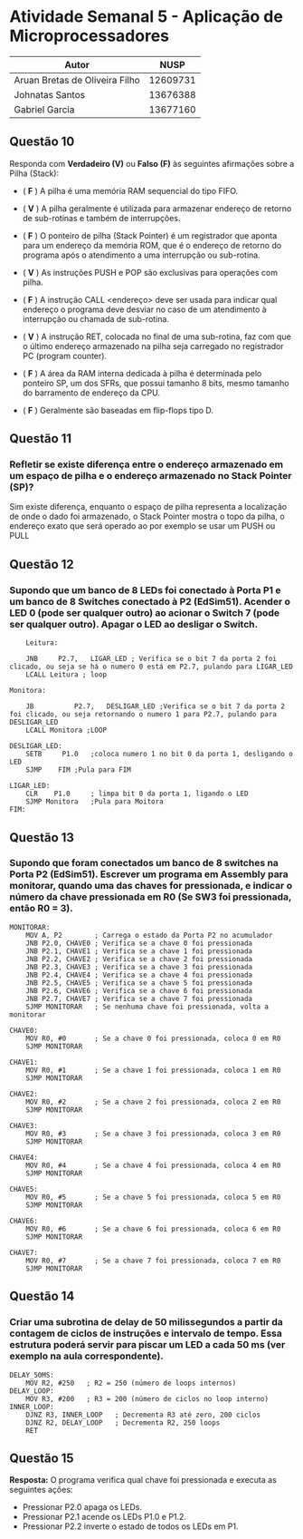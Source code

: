 # Atividade Semanal 5 - Aplicação de Microprocessadores

| Autor                          | NUSP      |
| ------------------------------ | --------- |
| Aruan Bretas de Oliveira Filho | 12609731  |
| Johnatas Santos                | 13676388  |
| Gabriel Garcia                 | 13677160  |

## Questão 10

Responda com **Verdadeiro (V)** ou **Falso (F)** às seguintes afirmações sobre a Pilha (Stack):

- ( **F** ) A pilha é uma memória RAM sequencial do tipo FIFO.

- ( **V** ) A pilha geralmente é utilizada para armazenar endereço de retorno de sub-rotinas e também de interrupções.

- ( **F** ) O ponteiro de pilha (Stack Pointer) é um registrador que aponta para um endereço da memória ROM, que é o endereço de retorno do programa após o atendimento a uma interrupção ou sub-rotina.

- ( **V** ) As instruções PUSH e POP são exclusivas para operações com pilha.

- ( **F** ) A instrução CALL <endereço> deve ser usada para indicar qual endereço o programa deve desviar no caso de um atendimento à interrupção ou chamada de sub-rotina.

- ( **V** ) A instrução RET, colocada no final de uma sub-rotina, faz com que o último endereço armazenado na pilha seja carregado no registrador PC (program counter).

- ( **F** ) A área da RAM interna dedicada à pilha é determinada pelo ponteiro SP, um dos SFRs, que possui tamanho 8 bits, mesmo tamanho do barramento de endereço da CPU.

- ( **F** ) Geralmente são baseadas em flip-flops tipo D.

## Questão 11

### Refletir se existe diferença entre o endereço armazenado em um espaço de pilha e o endereço armazenado no Stack Pointer (SP)?

Sim existe diferença, enquanto o espaço de pilha representa a localização de onde o dado foi armazenado, o Stack Pointer mostra o topo da pilha, o endereço exato que será operado ao por exemplo se usar um PUSH ou PULL

## Questão 12

### Supondo que um banco de 8 LEDs foi conectado à Porta P1 e um banco de 8 Switches conectado à P2 (EdSim51). Acender o LED 0 (pode ser qualquer outro) ao acionar o Switch 7 (pode ser qualquer outro). Apagar o LED ao desligar o Switch.

```
    Leitura:	

	JNB     P2.7,   LIGAR_LED ; Verifica se o bit 7 da porta 2 foi clicado, ou seja se há o numero 0 está em P2.7, pulando para LIGAR_LED
	LCALL Leitura ; loop

Monitora:

	JB			P2.7,	DESLIGAR_LED ;Verifica se o bit 7 da porta 2 foi clicado, ou seja retornando o numero 1 para P2.7, pulando para DESLIGAR_LED
	LCALL Monitora ;LOOP

DESLIGAR_LED:
	SETB     P1.0   ;coloca numero 1 no bit 0 da porta 1, desligando o LED 
	SJMP    FIM	;Pula para FIM
 
LIGAR_LED:
	CLR    P1.0		; limpa bit 0 da porta 1, ligando o LED 
	SJMP Monitora	;Pula para Moitora
FIM:
```

## Questão 13

### Supondo que foram conectados um banco de 8 switches na Porta P2 (EdSim51). Escrever um programa em Assembly para monitorar, quando uma das chaves for pressionada, e indicar o número da chave pressionada em R0 (Se SW3 foi pressionada, então R0 = 3).

```
MONITORAR:
    MOV A, P2        ; Carrega o estado da Porta P2 no acumulador
    JNB P2.0, CHAVE0 ; Verifica se a chave 0 foi pressionada
    JNB P2.1, CHAVE1 ; Verifica se a chave 1 foi pressionada
    JNB P2.2, CHAVE2 ; Verifica se a chave 2 foi pressionada
    JNB P2.3, CHAVE3 ; Verifica se a chave 3 foi pressionada
    JNB P2.4, CHAVE4 ; Verifica se a chave 4 foi pressionada
    JNB P2.5, CHAVE5 ; Verifica se a chave 5 foi pressionada
    JNB P2.6, CHAVE6 ; Verifica se a chave 6 foi pressionada
    JNB P2.7, CHAVE7 ; Verifica se a chave 7 foi pressionada
    SJMP MONITORAR   ; Se nenhuma chave foi pressionada, volta a monitorar

CHAVE0:
    MOV R0, #0       ; Se a chave 0 foi pressionada, coloca 0 em R0
    SJMP MONITORAR

CHAVE1:
    MOV R0, #1       ; Se a chave 1 foi pressionada, coloca 1 em R0
    SJMP MONITORAR

CHAVE2:
    MOV R0, #2       ; Se a chave 2 foi pressionada, coloca 2 em R0
    SJMP MONITORAR

CHAVE3:
    MOV R0, #3       ; Se a chave 3 foi pressionada, coloca 3 em R0
    SJMP MONITORAR

CHAVE4:
    MOV R0, #4       ; Se a chave 4 foi pressionada, coloca 4 em R0
    SJMP MONITORAR

CHAVE5:
    MOV R0, #5       ; Se a chave 5 foi pressionada, coloca 5 em R0
    SJMP MONITORAR

CHAVE6:
    MOV R0, #6       ; Se a chave 6 foi pressionada, coloca 6 em R0
    SJMP MONITORAR

CHAVE7:
    MOV R0, #7       ; Se a chave 7 foi pressionada, coloca 7 em R0
    SJMP MONITORAR
```


## Questão 14

### Criar uma subrotina de delay de 50 milissegundos a partir da contagem de ciclos de instruções e intervalo de tempo. Essa estrutura poderá servir para piscar um LED a cada 50 ms (ver exemplo na aula correspondente).

```
DELAY_50MS:
    MOV R2, #250   ; R2 = 250 (número de loops internos)
DELAY_LOOP:
    MOV R3, #200   ; R3 = 200 (número de ciclos no loop interno)
INNER_LOOP:
    DJNZ R3, INNER_LOOP   ; Decrementa R3 até zero, 200 ciclos
    DJNZ R2, DELAY_LOOP   ; Decrementa R2, 250 loops
    RET
```

## Questão 15

**Resposta:** O programa verifica qual chave foi pressionada e executa as seguintes ações:

* Pressionar P2.0 apaga os LEDs.
* Pressionar P2.1 acende os LEDs P1.0 e P1.2.
* Pressionar P2.2 inverte o estado de todos os LEDs em P1.
